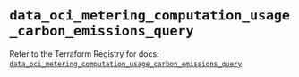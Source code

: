 # `data_oci_metering_computation_usage_carbon_emissions_query`

Refer to the Terraform Registry for docs: [`data_oci_metering_computation_usage_carbon_emissions_query`](https://registry.terraform.io/providers/oracle/oci/7.19.0/docs/data-sources/metering_computation_usage_carbon_emissions_query).
